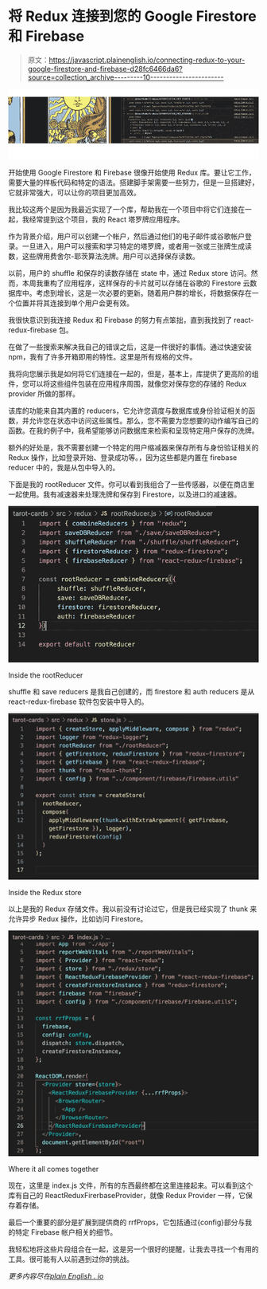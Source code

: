 # 将 Redux 连接到您的 Google Firestore 和 Firebase

> 原文：<https://javascript.plainenglish.io/connecting-redux-to-your-google-firestore-and-firebase-d28fc6466da6?source=collection_archive---------10----------------------->

![](img/15ac17247561eb1b34a5903310c15409.png)

开始使用 Google Firestore 和 Firebase 很像开始使用 Redux 库。要让它工作，需要大量的样板代码和特定的语法。搭建脚手架需要一些努力，但是一旦搭建好，它就非常强大，可以让你的项目更加高效。

我比较这两个是因为我最近实现了一个库，帮助我在一个项目中将它们连接在一起，我经常提到这个项目，我的 React 塔罗牌应用程序。

作为背景介绍，用户可以创建一个帐户，然后通过他们的电子邮件或谷歌帐户登录。一旦进入，用户可以搜索和学习特定的塔罗牌，或者用一张或三张牌生成读数，这些牌用费舍尔-耶茨算法洗牌。用户可以选择保存读数。

以前，用户的 shuffle 和保存的读数存储在 state 中，通过 Redux store 访问。然而，本周我重构了应用程序，这样保存的卡片就可以存储在谷歌的 Firestore 云数据库中。考虑到增长，这是一次必要的更新。随着用户群的增长，将数据保存在一个位置并将其连接到单个用户会更有效。

我很快意识到我连接 Redux 和 Firebase 的努力有点笨拙，直到我找到了 react-redux-firebase 包。

在做了一些搜索来解决我自己的错误之后，这是一件很好的事情。通过快速安装 npm，我有了许多开箱即用的特性。这里是所有规格的文件。

我将向您展示我是如何将它们连接在一起的，但是，基本上，库提供了更高阶的组件，您可以将这些组件包装在应用程序周围，就像您对保存您的存储的 Redux provider 所做的那样。

该库的功能来自其内置的 reducers，它允许您调度与数据库或身份验证相关的函数，并允许您在状态中访问这些属性。那么，您不需要为您想要的动作编写自己的函数。在我的例子中，我希望能够访问数据库来检索和呈现特定用户保存的洗牌。

额外的好处是，我不需要创建一个特定的用户缩减器来保存所有与身份验证相关的 Redux 操作，比如登录开始、登录成功等。，因为这些都是内置在 firebase reducer 中的，我是从包中导入的。

下面是我的 rootReducer 文件。你可以看到我组合了一些传感器，以便在商店里一起使用。我有减速器来处理洗牌和保存到 Firestore，以及进口的减速器。

![](img/65c3bc891726849320837aa1adf7b620.png)

Inside the rootReducer

shuffle 和 save reducers 是我自己创建的，而 firestore 和 auth reducers 是从 react-redux-firebase 软件包安装中导入的。

![](img/a64c6d29f9b61a294d3e02dd04a4f918.png)

Inside the Redux store

以上是我的 Redux 存储文件。我以前没有讨论过它，但是我已经实现了 thunk 来允许异步 Redux 操作，比如访问 Firestore。

![](img/a3ddf26b066c9016ad961d6686a76459.png)

Where it all comes together

现在，这里是 index.js 文件，所有的东西最终都在这里连接起来。可以看到这个库有自己的 ReactReduxFirerbaseProvider，就像 Redux Provider 一样，它保存着存储。

最后一个重要的部分是扩展到提供商的 rrfProps，它包括通过{config}部分与我的特定 Firebase 帐户相关的细节。

我轻松地将这些片段组合在一起，这是另一个很好的提醒，让我去寻找一个有用的工具。很可能有人以前遇到过你的挑战。

*更多内容尽在*[*plain English . io*](http://plainenglish.io/)